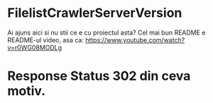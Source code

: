 # FilelistCrawlerServerVersion
Ai ajuns aici si nu stii ce e cu proiectul asta? Cel mai bun README e README-ul video, asa ca: https://www.youtube.com/watch?v=r0WG08MODLg

# Response Status 302 din ceva motiv.
